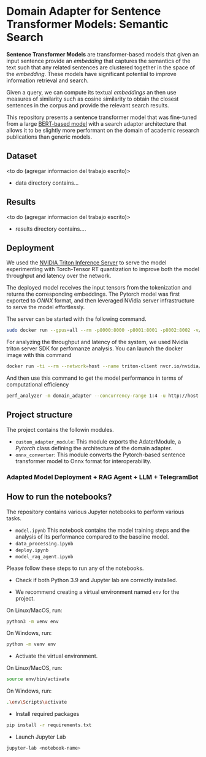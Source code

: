 # Domain Adapter for Sentence Transformer Models: Semantic Search

**Sentence Transformer Models** are transformer-based models that given an input sentence provide an _embedding_ that captures the semantics of the text such that any related sentences are clustered together in the space of the _embedding_. These models have significant potential to improve information retrieval and search.

Given a query, we can compute its textual _embeddings_ an then use measures of similarity such as cosine similarity to obtain the closest sentences in the corpus and provide the relevant search results.

This repository presents a sentence transformer model that was fine-tuned from a large [BERT-based model](https://huggingface.co/sentence-transformers/all-MiniLM-L12-v2) with a search adaptor architecture that allows it to be slightly more performant on the domain of academic research publications than generic models.

## Dataset
<to do (agregar informacion del trabajo escrito)>
- data directory contains...

## Results
<to do (agregar informacion del trabajo escrito)>
- results directory contains....

## Deployment

We used the [NVIDIA Triton Inference Server](https://github.com/triton-inference-server) to serve the model experimenting with Torch-Tensor RT quantization to improve both the model throughput and latency over the network.

The deployed model receives the input tensors from the tokenization and returns the corresponding embeddings. The Pytorch model was first exported to _ONNX_ format, and then leveraged NVidia server infrastructure to serve the model effortlessly.

The server can be started with the following command.

```sh
sudo docker run --gpus=all --rm -p8000:8000 -p8001:8001 -p8002:8002 -v/absolute_path_/model_repository:/models nvcr.io/nvidia/tritonserver:24.04-py3 tritonserver --model-repository=/models
```

For analyzing the throughput and latency of the system, we used Nvidia triton server SDK for perfomanze analysis. You can launch the docker image with this command

```sh
docker run -ti --rm --network=host --name triton-client nvcr.io/nvidia/tritonserver:24.04-py3-sdk
```

And then use this command to get the model performance in terms of computational efficiency

```sh
perf_analyzer -m domain_adapter --concurrency-range 1:4 -u http://host.docker.internal:8000
```

## Project structure

The project contains the followin modules.

- `custom_adapter_module`: This module exports the AdaterModule, a _Pytorch_ class defining the architecture of the domain adapter.
- `onnx_converter`: This module converts the Pytorch-based sentence transformer model to Onnx format for interoperability.

### Adapted Model Deployment + RAG Agent + LLM + TelegramBot
<to do>

## How to run the notebooks?

The repository contains various Jupyter notebooks to perform various tasks.

- `model.ipynb` This notebook contains the model training steps and the analysis of its performance compared to the baseline model.
- `data_processing.ipynb` <to do>
- `deploy.ipynb` <to do>
- `model_rag_agent.ipynb` <to do>

Please follow these steps to run any of the notebooks.

- Check if both Python 3.9 and Jupyter lab are correctly installed.

- We recommend creating a virtual environment named `env` for the project.

On Linux/MacOS, run:

```sh
python3 -m venv env
```

On Windows, run:

```sh
python -m venv env
```

- Activate the virtual environment.

On Linux/MacOS, run:

```sh
source env/bin/activate
```

On Windows, run:

```sh
.\env\Scripts\activate
```

- Install required packages

```sh
pip install -r requirements.txt
```

- Launch Jupyter Lab

```sh
jupyter-lab <notebook-name>
```
